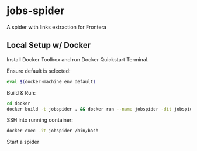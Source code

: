 # jobs-spider
A spider with links extraction for Frontera

## Local Setup w/ Docker

Install Docker Toolbox and run Docker Quickstart Terminal.

Ensure default is selected:

```bash
eval $(docker-machine env default)
```

Build & Run:

```bash
cd docker
docker build -t jobspider . && docker run --name jobspider -dit jobspider
```

SSH into running container:

```bash
docker exec -it jobspider /bin/bash
```

Start a spider

```bash

```

